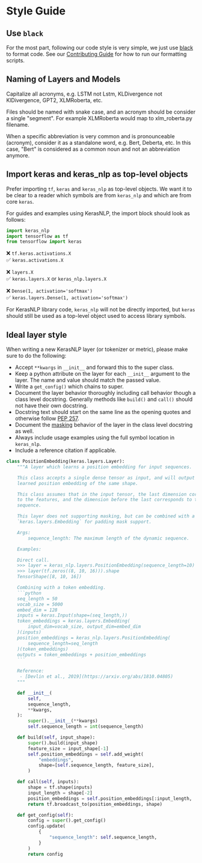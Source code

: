# Style Guide

## Use `black`

For the most part, following our code style is very simple, we just use
[black](https://github.com/psf/black) to format code. See our
[Contributing Guide](CONTRIBUTING.md) for how to run our formatting scripts.

## Naming of Layers and Models

Capitalize all acronyms, e.g. LSTM not Lstm, KLDivergence not KlDivergence,
GPT2, XLMRoberta, etc.

Files should be named with snake case, and an acronym should be consider a
single "segment". For example XLMRoberta would map to xlm_roberta.py filename.

When a specific abbreviation is very common and is pronounceable (acronym),
consider it as a standalone word, e.g. Bert, Deberta, etc. In this case, "Bert"
is considered as a common noun and not an abbreviation anymore.

## Import keras and keras_nlp as top-level objects

Prefer importing `tf`, `keras` and `keras_nlp` as top-level objects. We want
it to be clear to a reader which symbols are from `keras_nlp` and which are
from core `keras`.

For guides and examples using KerasNLP, the import block should look as follows:

```python
import keras_nlp
import tensorflow as tf
from tensorflow import keras
```

❌ `tf.keras.activations.X`<br/>
✅ `keras.activations.X`

❌ `layers.X`<br/>
✅ `keras.layers.X` or `keras_nlp.layers.X`

❌ `Dense(1, activation='softmax')`<br/>
✅ `keras.layers.Dense(1, activation='softmax')`

For KerasNLP library code, `keras_nlp` will not be directly imported, but
`keras` should still be used as a top-level object used to access library
symbols.

## Ideal layer style

When writing a new KerasNLP layer (or tokenizer or metric), please make sure to
do the following:

- Accept `**kwargs` in `__init__` and forward this to the super class.
- Keep a python attribute on the layer for each `__init__` argument to the
  layer. The name and value should match the passed value.
- Write a `get_config()` which chains to super.
- Document the layer behavior thoroughly including call behavior though a
  class level docstring. Generally methods like `build()` and `call()` should
  not have their own docstring.
- Docstring text should start on the same line as the opening quotes and
  otherwise follow [PEP 257](https://peps.python.org/pep-0257/).
- Document the
  [masking](https://keras.io/guides/understanding_masking_and_padding/) behavior
  of the layer in the class level docstring as well.
- Always include usage examples using the full symbol location in `keras_nlp`.
- Include a reference citation if applicable.

````python
class PositionEmbedding(keras.layers.Layer):
    """A layer which learns a position embedding for input sequences.

    This class accepts a single dense tensor as input, and will output a
    learned position embedding of the same shape.

    This class assumes that in the input tensor, the last dimension corresponds
    to the features, and the dimension before the last corresponds to the
    sequence.

    This layer does not supporting masking, but can be combined with a
    `keras.layers.Embedding` for padding mask support.

    Args:
        sequence_length: The maximum length of the dynamic sequence.

    Examples:

    Direct call.
    >>> layer = keras_nlp.layers.PositionEmbedding(sequence_length=10)
    >>> layer(tf.zeros((8, 10, 16))).shape
    TensorShape([8, 10, 16])

    Combining with a token embedding.
    ```python
    seq_length = 50
    vocab_size = 5000
    embed_dim = 128
    inputs = keras.Input(shape=(seq_length,))
    token_embeddings = keras.layers.Embedding(
        input_dim=vocab_size, output_dim=embed_dim
    )(inputs)
    position_embeddings = keras_nlp.layers.PositionEmbedding(
        sequence_length=seq_length
    )(token_embeddings)
    outputs = token_embeddings + position_embeddings
    ```

    Reference:
     - [Devlin et al., 2019](https://arxiv.org/abs/1810.04805)
    """

    def __init__(
        self,
        sequence_length,
        **kwargs,
    ):
        super().__init__(**kwargs)
        self.sequence_length = int(sequence_length)

    def build(self, input_shape):
        super().build(input_shape)
        feature_size = input_shape[-1]
        self.position_embeddings = self.add_weight(
            "embeddings",
            shape=[self.sequence_length, feature_size],
        )

    def call(self, inputs):
        shape = tf.shape(inputs)
        input_length = shape[-2]
        position_embeddings = self.position_embeddings[:input_length, :]
        return tf.broadcast_to(position_embeddings, shape)

    def get_config(self):
        config = super().get_config()
        config.update(
            {
                "sequence_length": self.sequence_length,
            }
        )
        return config
````
